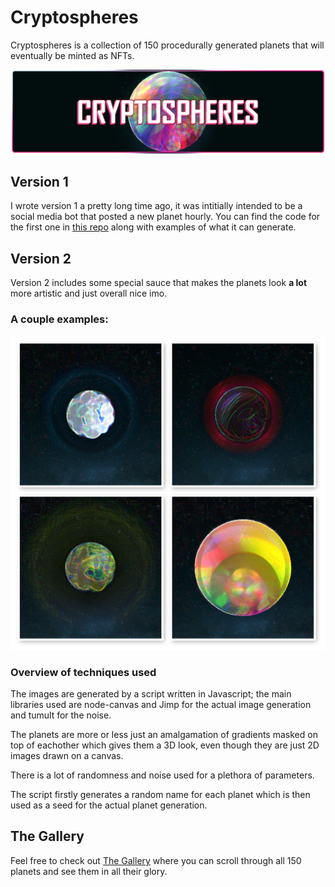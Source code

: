 # Cryptospheres

Cryptospheres is a collection of 150 procedurally generated planets that will eventually be minted as NFTs.

![banner](./github-banner.png)

## Version 1
I wrote version 1 a pretty long time ago, it was intitially intended to be a social media bot that posted a new planet hourly.
You can find the code for the first one in [this repo](https://github.com/andithemudkip/planet-gen) along with examples of what it can generate.
## Version 2
Version 2 includes some special sauce that makes the planets look **a lot** more artistic and just overall nice imo.

### A couple examples: 

![examples](./example2.png)


### Overview of techniques used
The images are generated by a script written in Javascript; the main libraries used are node-canvas and Jimp for the actual image generation and tumult for the noise.

The planets are more or less just an amalgamation of gradients masked on top of eachother which gives them a 3D look, even though they are just 2D images drawn on a canvas.

There is a lot of randomness and noise used for a plethora of parameters.

The script firstly generates a random name for each planet which is then used as a seed for the actual planet generation.

## The Gallery
Feel free to check out [The Gallery](./gallery/readme.md) where you can scroll through all 150 planets and see them in all their glory.
